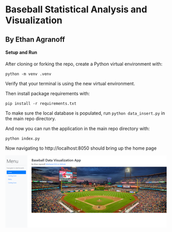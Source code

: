 # Baseball Statistical Analysis and Visualization

## By Ethan Agranoff

#### Setup and Run

After cloning or forking the repo, create a Python virtual environment with:
```
python -m venv .venv
```
Verify that your terminal is using the new virtual environment.

Then install package requirements with:
```
pip install -r requirements.txt
```
To make sure the local database is populated, run `python data_insert.py` in the main repo directory.


And now you can run the application in the main repo directory with:
```
python index.py
```

Now navigating to http://localhost:8050 should bring up the home page

![Home Page](assets/home_page_img.png)
